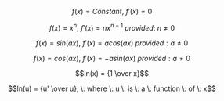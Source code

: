
$$f(x) = Constant, \: f'(x)=0$$

$$f(x)=x^n, \: f'(x) = nx^{n-1} \: provided: \: n \neq 0$$

$$f(x) = sin(ax), \: f'(x) = acos(ax) \: provided: a \neq 0$$

$$f(x) = cos(ax), \: f'(x) = -asin(ax) \: provided: a \neq 0$$

$$ln(x) = {1 \over x}$$

$$ln(u) = {u' \over u}, \: where \: u \: is \: a \: function \: of \: x$$